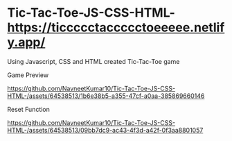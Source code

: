 # Tic-Tac-Toe-JS-CSS-HTML- https://ticcccctaccccctoeeeee.netlify.app/
Using Javascript, CSS and HTML created Tic-Tac-Toe game 


Game Preview


https://github.com/NavneetKumar10/Tic-Tac-Toe-JS-CSS-HTML-/assets/64538513/1b6e38b5-a355-47cf-a0aa-385869660146

Reset Function


https://github.com/NavneetKumar10/Tic-Tac-Toe-JS-CSS-HTML-/assets/64538513/09bb7dc9-ac43-4f3d-a42f-0f3aa8801057

